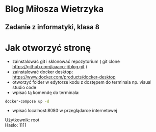 # Blog Miłosza Wietrzyka
## Zadanie z informatyki, klasa 8

# Jak otworzyć stronę

* zainstalować git i sklonować repozytorium ( git clone https://github.com/jaaaco-j/blog.git )
* zainstalować docker desktop: https://www.docker.com/products/docker-desktop
* otworzyć folder w edytorze kodu z dostępem do terminala np. visual studio code
* wpisać tą komendę do terminala:
```bash
docker-compose up -d
```
* wpisać localhost:8080 w przeglądarce internetowej

Użytkownik: root\
Hasło: 1111


